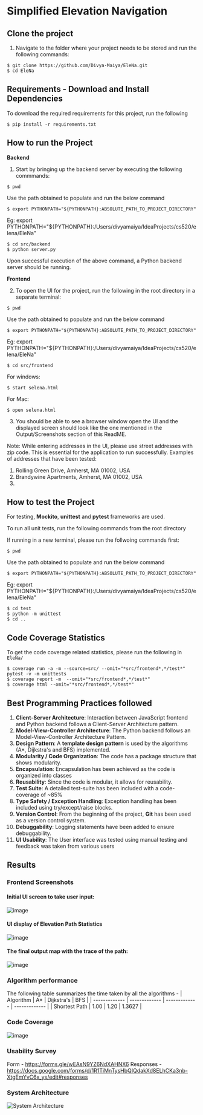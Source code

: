 # Simplified Elevation Navigation


## Clone the project
1. Navigate to the folder where your project needs to be stored and run the following commands:

```
$ git clone https://github.com/Divya-Maiya/EleNa.git
$ cd EleNa
```

## Requirements - Download and Install Dependencies 
To download the required requirements for this project, run the following
```
$ pip install -r requirements.txt
```

## How to run the Project
**Backend**
1. Start by bringing up the backend server by executing the following commmands: 

```
$ pwd
```
Use the path obtained to populate and run the below command
```
$ export PYTHONPATH="${PYTHONPATH}:ABSOLUTE_PATH_TO_PROJECT_DIRECTORY"
```

Eg: export PYTHONPATH="${PYTHONPATH}:/Users/divyamaiya/IdeaProjects/cs520/elena/EleNa"

```
$ cd src/backend
$ python server.py
```
Upon successful execution of the above command, a Python backend server should be running.

**Frontend**

2. To open the UI for the project, run the following in the root directory in a separate terminal: 

```
$ pwd
```
Use the path obtained to populate and run the below command
```
$ export PYTHONPATH="${PYTHONPATH}:ABSOLUTE_PATH_TO_PROJECT_DIRECTORY"
```

Eg: export PYTHONPATH="${PYTHONPATH}:/Users/divyamaiya/IdeaProjects/cs520/elena/EleNa"
```
$ cd src/frontend
```
For windows:
```
$ start selena.html
```

For Mac:
```
$ open selena.html
```

3. You should be able to see a browser window open the UI and the displayed screen should look like the one mentioned in the Output/Screenshots section of this ReadME. 

Note: While entering addresses in the UI, please use street addresses with zip code. This is essential for the application to run successfully. 
Examples of addresses that have been tested: 
1. Rolling Green Drive, Amherst, MA 01002, USA
2. Brandywine Apartments, Amherst, MA 01002, USA
3. 

## How to test the Project
For testing, **Mockito**, **unittest** and **pytest** frameworks are used.

To run all unit tests, run the following commands from the root directory

If running in a new terminal, please run the follwoing commands first:
```
$ pwd
```
Use the path obtained to populate and run the below command
```
$ export PYTHONPATH="${PYTHONPATH}:ABSOLUTE_PATH_TO_PROJECT_DIRECTORY"
```

Eg: export PYTHONPATH="${PYTHONPATH}:/Users/divyamaiya/IdeaProjects/cs520/elena/EleNa"


```
$ cd test
$ python -m unittest
$ cd ..
```

## Code Coverage Statistics
To get the code coverage related statistics, please run the following in `EleNa/` 
```
$ coverage run -a -m --source=src/ --omit="*src/frontend*,*/test*" pytest -v -m unittests
$ coverage report -m  --omit="*src/frontend*,*/test*"
$ coverage html --omit="*src/frontend*,*/test*"
``` 

## Best Programming Practices followed 
1. **Client-Server Architecture**: Interaction between JavaScript frontend and Python backend follows a Client-Server Architecture pattern.
2. **Model-View-Controller Architecture**: The Python backend follows an Model-View-Controller Architecture Pattern.
3. **Design Pattern**: A **template design pattern** is used by the algorithms (A*, Dijkstra's and BFS) implemented.
4. **Modularity / Code Organization**: The code has a package structure that shows modularity.
5. **Encapsulation**: Encapsulation has been achieved as the code is organized into classes
6. **Reusability**: Since the code is modular, it allows for reusability. 
7. **Test Suite**: A detailed test-suite has been included with a code-coverage of ~85%
8. **Type Safety / Exception Handling**: Exception handling has been included using try/except/raise blocks. 
9. **Version Control**: From the beginning of the project, **Git** has been used as a version control system.
10. **Debuggability**: Logging statements have been added to ensure debuggability.
11. **UI Usability**: The User interface was tested using manual testing and feedback was taken from various users


## Results  

### Frontend Screenshots
#### Initial UI screen to take user input: 
![image](https://user-images.githubusercontent.com/91640174/144970011-59f6c8d2-98e4-463f-886f-13b7dc54234e.png)


#### UI display of Elevation Path Statistics
![image](https://user-images.githubusercontent.com/91640174/144970028-6a8edc32-fdf0-41e0-9203-1f6d6c9286d3.png)


#### The final output map with the trace of the path: 
![image](https://user-images.githubusercontent.com/91640174/144970048-152b0d3a-8ab0-4790-9a2d-d1f611fa7da6.png)


### Algorithm performance 
The following table summarizes the time taken by all the algorithms - 
| Algorithm     | A*    | Dijkstra's    |     BFS       |
| ------------- | ------------- | ------------- | ------------- |
| Shortest Path  | 1.00  | 1.20  | 1.3627  |


### Code Coverage 

![image](https://user-images.githubusercontent.com/91640174/144973057-a9dabe8a-b697-4c5a-8731-10d8e36f6c60.png)


### Usability Survey
Form - https://forms.gle/wEAsN9YZ6NdXAHNX6
Responses - https://docs.google.com/forms/d/1R1TiMnTysHbQIQdakXd8ELhCKa3nb-XtgEmYvC6x_ys/edit#responses

### System Architecture 
![System Architecture](./architecture.jpg)


